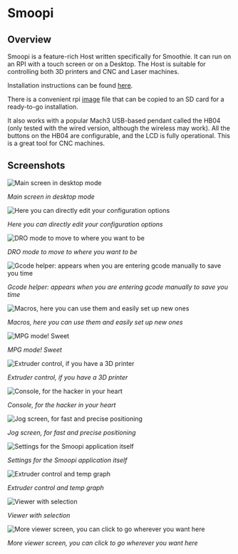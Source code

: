 
# Smoopi

## Overview

Smoopi is a feature-rich Host written specifically for Smoothie. It can run on an RPI with a touch screen or on a Desktop.
The Host is suitable for controlling both 3D printers and CNC and Laser machines.

Installation instructions can be found [here](https://github.com/wolfmanjm/kivy-smoothie-host.git).

There is a convenient rpi [image](http://smoothieware.org/_media/bin/smoopi.img) file that can be copied to an SD card for a ready-to-go installation.

It also works with a popular Mach3 USB-based pendant called the HB04 (only tested with the wired version, although the wireless may work). All the buttons on the HB04 are configurable, and the LCD is fully operational. This is a great tool for CNC machines.

## Screenshots

![Main screen in desktop mode](/images/external/https.raw.githubusercontent.com.wolfmanjm.kivy.smoothie.host.master.pics.desktop.mode.png)

*Main screen in desktop mode*

![Here you can directly edit your configuration options](/images/external/https.raw.githubusercontent.com.wolfmanjm.kivy.smoothie.host.master.pics.config.editor.png)

*Here you can directly edit your configuration options*

![DRO mode to move to where you want to be](/images/external/https.raw.githubusercontent.com.wolfmanjm.kivy.smoothie.host.master.pics.dro.mode.png)

*DRO mode to move to where you want to be*

![Gcode helper: appears when you are entering gcode manually to save you time](/images/external/https.raw.githubusercontent.com.wolfmanjm.kivy.smoothie.host.master.pics.gcode.help.png)

*Gcode helper: appears when you are entering gcode manually to save you time*

![Macros, here you can use them and easily set up new ones](/images/external/https.raw.githubusercontent.com.wolfmanjm.kivy.smoothie.host.master.pics.macro.screen.png)

*Macros, here you can use them and easily set up new ones*

![MPG mode! Sweet](/images/external/https.raw.githubusercontent.com.wolfmanjm.kivy.smoothie.host.master.pics.mpg.mode.png)

*MPG mode! Sweet*

![Extruder control, if you have a 3D printer](/images/external/https.raw.githubusercontent.com.wolfmanjm.kivy.smoothie.host.master.pics.screen1.png)

*Extruder control, if you have a 3D printer*

![Console, for the hacker in your heart](/images/external/https.raw.githubusercontent.com.wolfmanjm.kivy.smoothie.host.master.pics.screen2.png)

*Console, for the hacker in your heart*

![Jog screen, for fast and precise positioning](/images/external/https.raw.githubusercontent.com.wolfmanjm.kivy.smoothie.host.master.pics.screen3.png)

*Jog screen, for fast and precise positioning*

![Settings for the Smoopi application itself](/images/external/https.raw.githubusercontent.com.wolfmanjm.kivy.smoothie.host.master.pics.settings.png)

*Settings for the Smoopi application itself*

![Extruder control and temp graph](/images/external/https.raw.githubusercontent.com.wolfmanjm.kivy.smoothie.host.master.pics.temp.graph.png)

*Extruder control and temp graph*

![Viewer with selection](/images/external/https.raw.githubusercontent.com.wolfmanjm.kivy.smoothie.host.master.pics.viewer.select.png)

*Viewer with selection*

![More viewer screen, you can click to go wherever you want here](/images/external/https.raw.githubusercontent.com.wolfmanjm.kivy.smoothie.host.master.pics.viewerscreen.png)

*More viewer screen, you can click to go wherever you want here*
